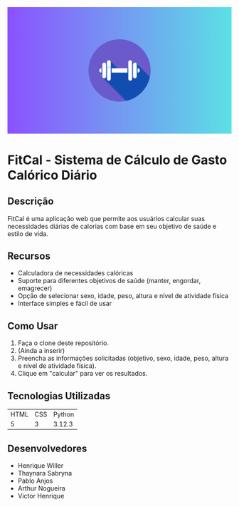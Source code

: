 ![banner](https://github.com/HenryyXD/calculadora-calorias/raw/1da72ecc6c7b3f5478d37b909cf9488b74996c3d/backend/frontend/static/assets/fundogit.png)

<h1>FitCal - Sistema de Cálculo de Gasto Calórico Diário</h1>

## Descrição
FitCal é uma aplicação web que permite aos usuários calcular suas necessidades diárias de calorias com base em seu objetivo de saúde e estilo de vida.

## Recursos
- Calculadora de necessidades calóricas
- Suporte para diferentes objetivos de saúde (manter, engordar, emagrecer)
- Opção de selecionar sexo, idade, peso, altura e nível de atividade física
- Interface simples e fácil de usar

## Como Usar
1. Faça o clone deste repositório.
2. (Ainda a inserir)
3. Preencha as informações solicitadas (objetivo, sexo, idade, peso, altura e nível de atividade física).
4. Clique em "calcular" para ver os resultados.

## Tecnologias Utilizadas

<table>
  <tr>
    <td>HTML</td>
    <td>CSS</td>
    <td>Python</td>
  </tr>
  <tr>
    <td>5</td>
    <td>3</td>
    <td>3.12.3</td>
  </tr>
</table>

## Desenvolvedores
- Henrique Willer
- Thaynara Sabryna
- Pablo Anjos
- Arthur Nogueira
- Victor Henrique
